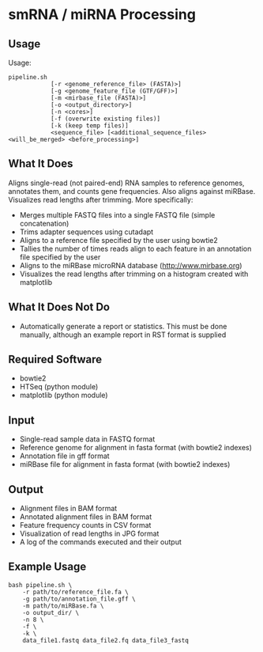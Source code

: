smRNA / miRNA Processing
========================

Usage
-----

Usage:

    pipeline.sh
                [-r <genome_reference_file> (FASTA)>]
                [-g <genome_feature_file (GTF/GFF)>]
                [-m <mirbase_file (FASTA)>]
                [-o <output_directory>]
                [-n <cores>]
                [-f (overwrite existing files)]
                [-k (keep temp files)]
                <sequence_file> [<additional_sequence_files> <will_be_merged> <before_processing>]


What It Does
------------
Aligns single-read (not paired-end) RNA samples to reference genomes, annotates them, and counts gene frequencies. Also aligns against miRBase. Visualizes read lengths after trimming.
More specifically:

 - Merges multiple FASTQ files into a single FASTQ file (simple concatenation)
 - Trims adapter sequences using cutadapt
 - Aligns to a reference file specified by the user using bowtie2
 - Tallies the number of times reads align to each feature in an annotation file specified by the user
 - Aligns to the miRBase microRNA database (http://www.mirbase.org)
 - Visualizes the read lengths after trimming on a histogram created with matplotlib


What It Does Not Do
-------------------
 - Automatically generate a report or statistics. This must be done manually, although an example report in RST format is supplied


Required Software
-----------------
 - bowtie2
 - HTSeq (python module)
 - matplotlib (python module)


Input
-----
 - Single-read sample data in FASTQ format
 - Reference genome for alignment in fasta format (with bowtie2 indexes)
 - Annotation file in gff format
 - miRBase file for alignment in fasta format (with bowtie2 indexes)


Output
------
 - Alignment files in BAM format
 - Annotated alignment files in BAM format
 - Feature frequency counts in CSV format
 - Visualization of read lengths in JPG format
 - A log of the commands executed and their output


Example Usage
-------------

    bash pipeline.sh \
        -r path/to/reference_file.fa \
        -g path/to/annotation_file.gff \
        -m path/to/miRBase.fa \
        -o output_dir/ \
        -n 8 \
        -f \
        -k \
        data_file1.fastq data_file2.fq data_file3_fastq

